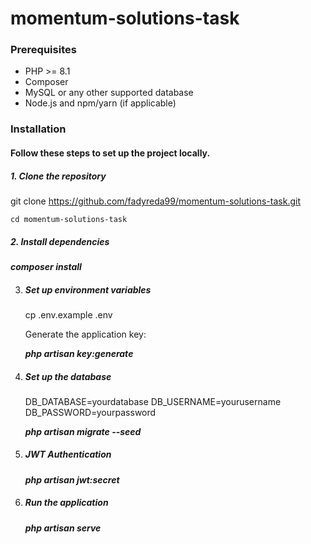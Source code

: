# momentum-solutions-task

### Prerequisites

* PHP >= 8.1
* Composer
* MySQL or any other supported database
* Node.js and npm/yarn (if applicable)

### Installation

#### Follow these steps to set up the project locally.

##### 1. Clone the repository

   git clone https://github.com/fadyreda99/momentum-solutions-task.git
   
    cd momentum-solutions-task

##### 2. Install dependencies

   **_composer install_**

3. ##### Set up environment variables

   cp .env.example .env

   Generate the application key:

    **_php artisan key:generate_**
4. ##### Set up the database

   DB_DATABASE=yourdatabase
   DB_USERNAME=yourusername
   DB_PASSWORD=yourpassword

   **_php artisan migrate --seed_**
5. ##### JWT Authentication

   **_php artisan jwt:secret_**
6. ##### Run the application

   **_php artisan serve_**


